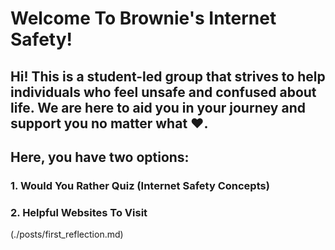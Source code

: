 # Welcome To Brownie's Internet Safety!
## Hi! This is a student-led group that strives to help individuals who feel unsafe and confused about life. We are here to aid you in your journey and support you no matter what ❤️.

## Here, you have two options: 
### 1. Would You Rather Quiz (Internet Safety Concepts)

### 2. Helpful Websites To Visit
(./posts/first_reflection.md) 



